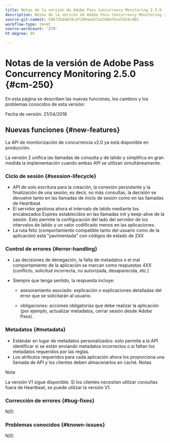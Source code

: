```yaml
---
title: Notas de la versión de Adobe Pass Concurrency Monitoring 2.5.0
description: Notas de la versión de Adobe Pass Concurrency Monitoring 2.5.0
source-git-commit: 59672b44074c472094ed27a23d6bfbcd7654c901
workflow-type: tm+mt
source-wordcount: '279'
ht-degree: 0%

---
```



# Notas de la versión de Adobe Pass Concurrency Monitoring 2.5.0 {#cm-250}

En esta página se describen las nuevas funciones, los cambios y los problemas conocidos de esta versión:

Fecha de versión: 21/04/2016

## Nuevas funciones {#new-features}

La API de monitorización de concurrencia v2.0 ya está disponible en producción.

La versión 2 unifica las llamadas de consulta y de latido y simplifica en gran medida la implementación cuando ambas API se utilizan simultáneamente.



### Ciclo de sesión {#session-lifecycle}

* API de solo escritura para la creación, la conexión persistente y la finalización de una sesión; es decir, no más consultas, la decisión se devuelve tanto en las llamadas de inicio de sesión como en las llamadas de Heartbeat
* El servidor gestiona ahora el intervalo de latido mediante los encabezados Expires establecidos en las llamadas init y keep-alive de la sesión. Esto permite la configuración del lado del servidor de los intervalos de latido y un valor codificado menos en las aplicaciones.
* La ruta feliz (comportamiento compatible tanto del usuario como de la aplicación) está &quot;pavimentada&quot; con códigos de estado de 2XX

### Control de errores {#error-handling}

* Las decisiones de denegación, la falta de metadatos o el mal comportamiento de la aplicación se marcan como respuestas 4XX (conflicto, solicitud incorrecta, no autorizada, desaparecida, etc.)

* Siempre que tenga sentido, la respuesta incluye:

   * asesoramiento asociado: explicación o explicaciones detalladas del error que se solicitarán al usuario.

   * obligaciones: acciones obligatorias que debe realizar la aplicación (por ejemplo, actualizar metadatos, cerrar sesión desde Adobe Pass).

### Metadatos {#metadata}

* Estándar en lugar de metadatos personalizados: esto permite a la API identificar si se están enviando metadatos incorrectos o si faltan los metadatos requeridos por las reglas.
* Los atributos requeridos para cada aplicación ahora los proporciona una llamada de API y los clientes deben almacenarlos en caché.
Notas

>[!NOTE]
>
>La versión V1 sigue disponible. Si los clientes necesitan utilizar consultas fuera de Heartbeat, se puede utilizar la versión V1.




### Corrección de errores {#bug-fixes}

N/D

### Problemas conocidos {#known-issues}

N/D
